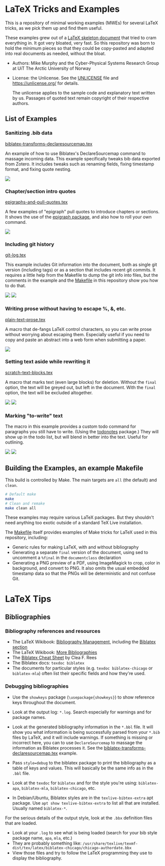 LaTeX Tricks and Examples
==================================================

This is a repository of minimal working examples (MWEs) for several LaTeX
tricks, as we pick them up and find them useful.

These examples grew out of a
[LaTeX skeleton document](https://github.com/sleepymurph/template_latex_article)
that tried to cram everything in.
It got very bloated, very fast.
So this repository was born to hold the minimum pieces so that they could be
copy-pasted and adapted into real documents as needed, without the bloat.

- Authors: Mike Murphy
    and the Cyber-Physical Systems Research Group
    at UiT The Arctic University of Norway
- License: the Unlicense.
    See the [UNLICENSE](UNLICENSE) file
    and <https://unlicense.org/> for details.

    The unlicense applies to the sample code and explanatory text written by us.
    Passages of quoted text remain copyright of their respective authors.

List of Examples
--------------------------------------------------

### Sanitizing .bib data

[biblatex-transforms-declaresourcemap.tex](biblatex-transforms-declaresourcemap.tex)

An example of how to use Biblatex's DeclareSourcemap command to massage incoming data.
This example specifically tweaks bib data exported from Zotero.
It includes tweaks such as renaming fields, fixing timestamp format, and fixing quote nesting.

![](previews/biblatex-transforms-declaresourcemap.png)

### Chapter/section intro quotes

[epigraphs-and-pull-quotes.tex](epigraphs-and-pull-quotes.tex)

A few examples of "epigraph" pull quotes to introduce chapters or sections.
It shows the use of the [epigraph package](https://ctan.org/pkg/epigraph),
and also how to roll your own command.

![](previews/epigraphs-and-pull-quotes.png)

### Including git history

[git-log.tex](git-log.tex)

This example includes Git information into the document, both as single git
version (including tags) or as a section that includes recent git commits.
It requires a little help from the Makefile to dump the git info into files,
but the comments in the example and the
[Makefile](Makefile) in this repository show you how to do that.

![](previews/git-log.png)
![](previews/git-log-final.png)

### Writing prose without having to escape %, &, etc.

[plain-text-prose.tex](plain-text-prose.tex)

A macro that de-fangs LaTeX control characters, so you can write prose without worrying about escaping them.
Especially useful if you need to copy and paste an abstract into a web form when submitting a paper.

![](previews/plain-text-prose.png)

### Setting text aside while rewriting it

[scratch-text-blocks.tex](scratch-text-blocks.tex)

A macro that marks text (even large blocks) for deletion.
Without the `final` option, the text will be greyed out, but left in the document.
With the `final` option, the text will be excluded altogether.

![](previews/scratch-text-blocks.png)
![](previews/scratch-text-blocks-final.png)

### Marking "to-write" text

The macro in this example provides a custom todo command for paragraphs you still have to write.
(Using the [todonotes](https://ctan.org/pkg/todonotes) package.)
They will show up in the todo list, but will blend in better into the text.
Useful for outlining.

![](previews/towrite-macro.png)
![](previews/towrite-macro-final.png)

Building the Examples, an example Makefile
--------------------------------------------------

This build is controlled by Make.
The main targets are `all` (the default) and `clean`.

```bash
# Default make
make
# Clean and remake
make clean all
```

These examples may require various LaTeX packages.
But they shouldn't need anything too exotic
outside of a standard TeX Live installation.

The [Makefile](Makefile) itself provides examples of Make tricks for LaTeX used
in this repository, including:

- Generic rules for making LaTeX, with and without bibliography
- Generating a separate `final` version of the document,
    using sed to uncomment a `%final` in the `documentclass` declaration
- Generating a PNG preview of a PDF,
    using ImageMagick to crop, color in background, and convert to PNG.
    It also omits the usual embedded timestamp data so that the PNGs will be
    deterministic and not confuse Git.

LaTeX Tips
==================================================

Bibliographies
--------------------------------------------------

### Bibliography references and resources

- The LaTeX Wikibook: [Bibliography Management](https://en.wikibooks.org/wiki/LaTeX/Bibliography_Management),
    including the [Biblatex section](https://en.wikibooks.org/wiki/LaTeX/Bibliography_Management#biblatex)
- The LaTeX Wikibook: [More Bibliographies](https://en.wikibooks.org/wiki/LaTeX/More_Bibliographies)
- The [Biblatex Cheat Sheet](http://tug.ctan.org/info/biblatex-cheatsheet/biblatex-cheatsheet.pdf) by  Clea F. Rees
- The Biblatex docs: `texdoc biblatex`
- The documents for particular styles (e.g. `texdoc biblatex-chicago` or `biblatex-mla`)
    often list their specific fields and how they're used.

### Debugging bibliographies

- Use the `showkeys` package (`\usepackage{showkeys}`) to show reference keys throughout the document.

- Look at the output log: `*.log`.
    Search especially for warnings and for package names.

- Look at the generated bibliography information in the `*.bbl` file.
    It will show you what information is being successfully parsed from your
    `*.bib` files by LaTeX, and it will include warnings. If something is
    missing or incorrect here, you can to use `DeclareSourcemap` to massage the
    information as Biblatex processes it. See the
    [biblatex-transforms-declaresourcemap.tex](biblatex-transforms-declaresourcemap.tex)
    example.

- Pass `style=debug` to the biblatex package
    to print the bibliography as a table of keys and values.
    This will basically be the same info as in the `.bbl` file.

- Look at the `texdoc` for `biblatex` and for the style you're using:
    `biblatex-apa`, `biblatex-mla`, `biblatex-chicago`, etc.

- In Debian/Ubuntu, Biblatex styles are in the `texlive-bibtex-extra` apt
  package. Use `apt show texlive-bibtex-extra` to list all that are installed.
  Usually named `biblatex-*`.

For the serious details of the output style,
look at the `.bbx` definition files that are loaded.

- Look at your `.log` to see what is being loaded (search for your bib style
  package name, `apa`, `mla`, etc.)
- They are probably something like:
  `/usr/share/texlive/texmf-dist/tex/latex/biblatex-chicago/chicago-authordate.bbx`
- View those files and try to follow the LaTeX programming they use to display
  the bibliography.
